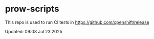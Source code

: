 # prow-scripts

This repo is used to run CI tests in https://github.com/openshift/release

Updated: 09:08 Jul 23 2025
